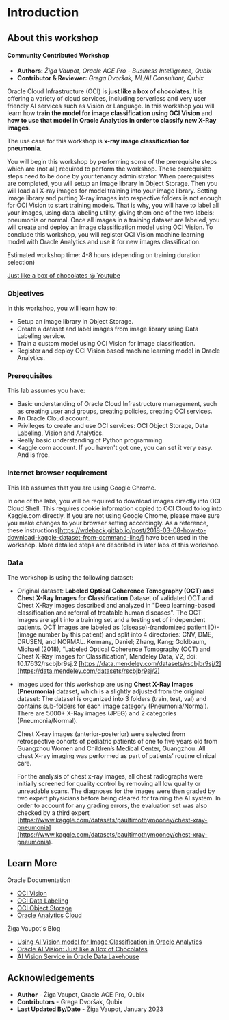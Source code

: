 # Introduction

## About this workshop

#### Community Contributed Workshop

* **Authors:** *Žiga Vaupot, Oracle ACE Pro - Business Intelligence, Qubix*
* **Contributor & Reviewer:** *Grega Dvoršak, ML/AI Consultant, Qubix*

Oracle Cloud Infrastructure (OCI) is **just like a box of chocolates**. It is offering a variety of cloud services, including serverless and very user friendly AI services such as  Vision or Language. In this workshop you will learn how **train the model for image classification using OCI Vision** and **how to use that model in Oracle Analytics in order to classify new X-Ray images**.

The use case for this workshop is **x-ray image classification for pneumonia**.

You will begin this workshop by performing some of the prerequisite steps which are (not all) required to perform the workshop. These prerequisite steps need to be done by your tenancy administrator. When prerequisites are completed, you will setup an image library in Object Storage. Then you will load all X-ray images for model training into your image library. Setting image library and putting X-ray images into respective folders is not enough for OCI Vision to start training models. That is why, you will have to label all your images, using data labeling utility, giving them one of the two labels: pneumonia or normal. Once all images in a training dataset are labeled, you will create and deploy an image classification model using OCI Vision. To conclude this workshop, you will register OCI Vision machine learning model with Oracle Analytics and use it for new images classification.

Estimated workshop time: 4-8 hours (depending on training duration selection)

[Just like a box of chocolates @ Youtube](youtube:vIn7ujfadx4)

### Objectives

In this workshop, you will learn how to:

* Setup an image library in Object Storage.
* Create a dataset and label images from image library using Data Labeling service.
* Train a custom model using OCI Vision for image classification.
* Register and deploy OCI Vision based machine learning model in Oracle Analytics.

### Prerequisites

This lab assumes you have:

* Basic understanding of Oracle Cloud Infrastructure management, such as creating user and groups, creating policies, creating OCI services.
* An Oracle Cloud account.
* Privileges to create and use OCI services: OCI Object Storage, Data Labeling, Vision and Analytics.
* Really basic understanding of Python programming.
* Kaggle.com account. If you haven't got one, you can set it very easy. And is free.

### Internet browser requirement

This lab assumes that you are using Google Chrome. 

In one of the labs, you will be required to download images directly into OCI Cloud Shell. This requires cookie information copied to OCI Cloud to log into Kaggle.com directly. If you are not using Google Chrome, please make sure you make changes to your browser setting accordingly. As a reference, these instructions[https://wdeback.gitlab.io/post/2018-03-08-how-to-download-kaggle-dataset-from-command-line/] have been used in the workshop. More detailed steps are described in later labs of this workshop.

### Data

The workshop is using the following dataset:

* Original dataset: **Labeled Optical Coherence Tomography (OCT) and Chest X-Ray Images for Classification**
    Dataset of validated OCT and Chest X-Ray images  described and analyzed in "Deep learning-based classification and referral of treatable human diseases". The OCT Images are split into a training set and a testing set of independent patients. OCT Images are labeled as (disease)-(randomized patient ID)-(image number by this patient) and split into 4 directories: CNV, DME, DRUSEN, and NORMAL.
    Kermany, Daniel; Zhang, Kang; Goldbaum, Michael (2018), “Labeled Optical Coherence Tomography (OCT) and Chest X-Ray Images for Classification”, Mendeley Data, V2, doi: 10.17632/rscbjbr9sj.2 [https://data.mendeley.com/datasets/rscbjbr9sj/2](https://data.mendeley.com/datasets/rscbjbr9sj/2)

* Images used for this workshop are using **Chest X-Ray Images (Pneumonia)** dataset, which is a slightly adjusted from the original dataset:
    The dataset is organized into 3 folders (train, test, val) and contains sub-folders for each image category (Pneumonia/Normal). There are 5000+ X-Ray images (JPEG) and 2 categories (Pneumonia/Normal).

    Chest X-ray images (anterior-posterior) were selected from retrospective cohorts of pediatric patients of one to five years old from Guangzhou Women and Children’s Medical Center, Guangzhou. All chest X-ray imaging was performed as part of patients’ routine clinical care.

    For the analysis of chest x-ray images, all chest radiographs were initially screened for quality control by removing all low quality or unreadable scans. The diagnoses for the images were then graded by two expert physicians before being cleared for training the AI system. In order to account for any grading errors, the evaluation set was also checked by a third expert [https://www.kaggle.com/datasets/paultimothymooney/chest-xray-pneumonia](https://www.kaggle.com/datasets/paultimothymooney/chest-xray-pneumonia).

## Learn More

Oracle Documentation

* [OCI Vision](https://docs.oracle.com/en-us/iaas/vision/vision/using/home.htm)
* [OCI Data Labeling](https://docs.oracle.com/en-us/iaas/data-labeling/data-labeling/using/home.htm)
* [OCI Object Storage](https://docs.oracle.com/en-us/iaas/Content/Object/home.htm)
* [Oracle Analytics Cloud](https://docs.oracle.com/en-us/iaas/analytics-cloud/index.html)

Žiga Vaupot's Blog

* [Using AI Vision model for Image Classification in Oracle Analytics](https://zigavaupot.blogspot.com/2022/09/using-ai-vision-model-for-image.html)
* [Oracle AI Vision: Just like a Box of Chocolates](https://zigavaupot.blogspot.com/2022/08/oracle-ai-vision-just-like-box-of.html)
* [AI Vision Service in Oracle Data Lakehouse](https://zigavaupot.blogspot.com/2022/05/vision-ai-service-at-oracle-data.html)

## Acknowledgements
* **Author** - Žiga Vaupot, Oracle ACE Pro, Qubix
* **Contributors** -  Grega Dvoršak, Qubix
* **Last Updated By/Date** - Žiga Vaupot, January 2023
